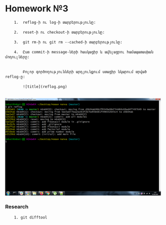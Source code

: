 # Homework №3

```
	1.	reflog-ի ու log-ի տարբերությունը:
	
	2.	reset-ի ու checkout-ի տարբերությունը:
	
	3.	git rm-ի ու git rm --cached-ի տարբերությունը:
	
	4.	Ըստ commit-ի message-ների հասկացիր և ավելացրու համապատասխան մոդուլները:


		Բոլոր գործողությունների արդյունքում ստացիր նկարում տրված reflog-ը:
		
		![title](reflog.png)
		

```

![title](reflog.png)

### Research
```
	1. git difftool
```


